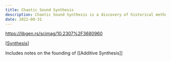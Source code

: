 ```yaml
---
title: Chaotic Sound Synthesis
description: Chaotic Sound Synthesis is a discovery of historical methods of creating sound through the machine
date: 2022-09-31
---
```


<https://libgen.rs/scimag/10.2307%2F3680960>

[[Synthesis]]

Includes notes on the founding of [[Additive Synthesis]]

[Synthesis]: ../Synthesis.md "Synthesis"

[//begin]: # "Autogenerated link references for markdown compatibility"
[Synthesis]: ../Synthesis.md "Synthesis"
[//end]: # "Autogenerated link references"